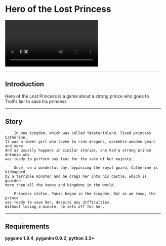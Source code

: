 # Hero of the Lost Princess
![Watch the video](https://raw.github.com/Bopobywek/Hero_of_the_Lost_Princess/master/Hotlp4.mp4)
___
## Introduction
Hero of the Lost Princess is a game about a strong prince who goes to Troll's lair to save his princess
___
## Story
        In one kingdom, which was called Yekaterinland, lived princess Catherine.
    It was a sweet girl who loved to ride dragons, assemble wooden gears and more.
    And as usually happens in similar stories, she had a strong prince Antonio who
    was ready to perform any feat for the sake of her majesty.
        
        Once, on a wonderful day, bypassing the royal guard, Catherine is kidnapped
    by a terrible monster and he drags her into his castle, which is guarded
    more than all the towns and kingdoms in the world.

        Princess stolen. Panic began in the kingdom. But as we know, the prince
    was ready to save her, despite any difficulties.
    Without losing a minute, he sets off for her.
___
## Requirements
**pygame 1.9.4**, **pyganim 0.9.2**, **python 3.5+**